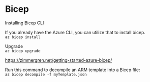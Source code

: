 # Bicep

Installing Bicep CLI

If you already have the Azure CLI, you can utilize that to install bicep.  
``az bicep install``

Upgrade  
``az bicep upgrade``

https://zimmergren.net/getting-started-azure-bicep/

Run this command to decompile an ARM template into a Bicep file:  
``az bicep decompile -f myTemplate.json``